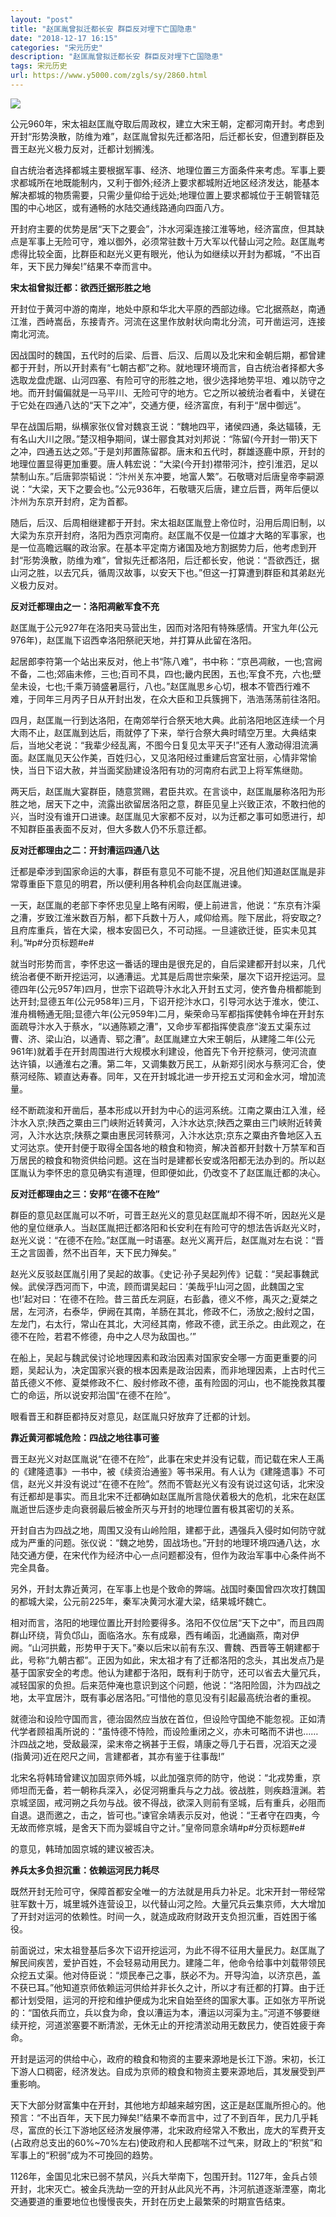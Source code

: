 ```yaml
---
layout: "post"
title: "赵匡胤曾拟迁都长安 群臣反对埋下亡国隐患"
date: "2018-12-17 16:15"
categories: "宋元历史"
description: "赵匡胤曾拟迁都长安 群臣反对埋下亡国隐患"
tags: 宋元历史
url: https://www.y5000.com/zgls/sy/2860.html
---
```






![](https://img.y5000.com/uploads/allimg/160709/4-160F9163234591.jpg)

公元960年，宋太祖赵匡胤夺取后周政权，建立大宋王朝，定都河南开封。考虑到开封“形势涣散，防维为难”，赵匡胤曾拟先迁都洛阳，后迁都长安，但遭到群臣及晋王赵光义极力反对，迁都计划搁浅。

自古统治者选择都城主要根据军事、经济、地理位置三方面条件来考虑。军事上要求都城所在地既能制内，又利于御外;经济上要求都城附近地区经济发达，能基本解决都城的物质需要，只需少量仰给于远处;地理位置上要求都城位于王朝管辖范围的中心地区，或有通畅的水陆交通线路通向四面八方。

开封府主要的优势是居“天下之要会”，汴水河渠连接江淮等地，经济富庶，但其缺点是军事上无险可守，难以御外，必须常驻数十万大军以代替山河之险。赵匡胤考虑得比较全面，比群臣和赵光义更有眼光，他认为如继续以开封为都城，“不出百年，天下民力殚矣!”结果不幸而言中。

**宋太祖曾拟迁都：欲西迁据形胜之地**

开封位于黄河中游的南岸，地处中原和华北大平原的西部边缘。它北据燕赵，南通江淮，西峙嵩岳，东接青齐。河流在这里作放射状向南北分流，可开凿运河，连接南北河流。

因战国时的魏国，五代时的后梁、后晋、后汉、后周以及北宋和金朝后期，都曾建都于开封，所以开封素有“七朝古都”之称。就地理环境而言，自古统治者择都大多选取龙盘虎踞、山河四塞、有险可守的形胜之地，很少选择地势平坦、难以防守之地。而开封偏偏就是一马平川、无险可守的地方。它之所以被统治者看中，关键在于它处在四通八达的“天下之冲”，交通方便，经济富庶，有利于“居中御远”。

早在战国后期，纵横家张仪曾对魏哀王说：“魏地四平，诸侯四通，条达辐辏，无有名山大川之限。”楚汉相争期间，谋士郦食其对刘邦说：“陈留(今开封一带)天下之冲，四通五达之郊。”于是刘邦置陈留郡。唐末和五代时，群雄逐鹿中原，开封的地理位置显得更加重要。唐人韩宏说：“大梁(今开封)襟带河汴，控引淮泗，足以禁制山东。”后唐郭崇韬说：“汴州关东冲要，地富人繁”。石敬瑭对后唐皇帝李嗣源说：“大梁，天下之要会也。”公元936年，石敬瑭灭后唐，建立后晋，两年后便以汴州为东京开封府，定为首都。

随后，后汉、后周相继建都于开封。宋太祖赵匡胤登上帝位时，沿用后周旧制，以大梁为东京开封府，洛阳为西京河南府。赵匡胤不仅是一位雄才大略的军事家，也是一位高瞻远瞩的政治家。在基本平定南方诸国及地方割据势力后，他考虑到开封“形势涣散，防维为难”，曾拟先迁都洛阳，后迁都长安，他说：“吾欲西迁，据山河之胜，以去冗兵，循周汉故事，以安天下也。”但这一打算遭到群臣和其弟赵光义极力反对。

**反对迁都理由之一：洛阳凋敝军食不充**

赵匡胤于公元927年在洛阳夹马营出生，因而对洛阳有特殊感情。开宝九年(公元976年)，赵匡胤下诏西幸洛阳祭祀天地，并打算从此留在洛阳。

起居郎李符第一个站出来反对，他上书“陈八难”，书中称：“京邑凋敝，一也;宫阙不备，二也;郊庙未修，三也;百司不具，四也;畿内民困，五也;军食不充，六也;壁垒未设，七也;千乘万骑盛暑扈行，八也。”赵匡胤思乡心切，根本不管西行难不难，于同年三月丙子日从开封出发，在众大臣和卫兵簇拥下，浩浩荡荡前往洛阳。

四月，赵匡胤一行到达洛阳，在南郊举行合祭天地大典。此前洛阳地区连续一个月大雨不止，赵匡胤到达后，雨就停了下来，举行合祭大典时晴空万里。大典结束后，当地父老说：“我辈少经乱离，不图今日复见太平天子!”还有人激动得泪流满面。赵匡胤见天公作美，百姓归心，又见洛阳经过重建后宫室壮丽，心情非常愉快，当日下诏大赦，并当面奖励建设洛阳有功的河南府右武卫上将军焦继勋。

两天后，赵匡胤大宴群臣，随意赏赐，君臣共欢。在言谈中，赵匡胤屡称洛阳为形胜之地，居天下之中，流露出欲留居洛阳之意，群臣见皇上兴致正浓，不敢扫他的兴，当时没有谁开口进谏。赵匡胤见大家都不反对，以为迁都之事可如愿进行，却不知群臣虽表面不反对，但大多数人仍不乐意迁都。

**反对迁都理由之二：开封漕运四通八达**

迁都是牵涉到国家命运的大事，群臣有意见不可能不提，况且他们知道赵匡胤是非常尊重臣下意见的明君，所以便利用各种机会向赵匡胤进谏。

一天，赵匡胤的老部下李怀忠见皇上略有闲暇，便上前进言，他说：“东京有汴渠之漕，岁致江淮米数百万斛，都下兵数十万人，咸仰给焉。陛下居此，将安取之?且府库重兵，皆在大梁，根本安固已久，不可动摇。一旦遽欲迁徙，臣实未见其利。”#p#分页标题#e#

就当时形势而言，李怀忠这一番话的理由是很充足的，自后梁建都开封以来，几代统治者便不断开挖运河，以通漕运。尤其是后周世宗柴荣，屡次下诏开挖运河。显德四年(公元957年)四月，世宗下诏疏导汴水北入开封五丈河，使齐鲁舟楫都能到达开封;显德五年(公元958年)三月，下诏开挖汴水口，引导河水达于淮水，使江、淮舟楫畅通无阻;显德六年(公元959年)二月，柴荣命马军都指挥使韩令坤在开封东面疏导汴水入于蔡水，“以通陈颖之漕”，又命步军都指挥使袁彦“浚五丈渠东过曹、济、梁山泊，以通青、郓之漕”。赵匡胤建立大宋王朝后，从建隆二年(公元961年)就着手在开封周围进行大规模水利建设，他首先下令开挖蔡河，使河流直达许镇，以通淮右之漕。第二年，又调集数万民工，从新郑引闵水与蔡河汇合，使蔡河经陈、颖直达寿春。同年，又在开封城北进一步开挖五丈河和金水河，增加流量。

经不断疏浚和开凿后，基本形成以开封为中心的运河系统。江南之粟由江入淮，经汴水入京;陕西之粟由三门峡附近转黄河，入汴水达京;陕西之粟由三门峡附近转黄河，入汴水达京;陕蔡之粟由惠民河转蔡河，入汴水达京;京东之粟由齐鲁地区入五丈河达京。使开封便于取得全国各地的粮食和物资，解决首都开封数十万禁军和百万居民的粮食和物资供给问题。这在当时是建都长安或洛阳都无法办到的。所以赵匡胤认为李怀忠的意见确实有道理，但即便如此，仍改变不了赵匡胤迁都的决心。

**反对迁都理由之三：安邦“在德不在险”**

群臣的意见赵匡胤可以不听，可晋王赵光义的意见赵匡胤却不得不听，因赵光义是他的皇位继承人。当赵匡胤把迁都洛阳和长安利在有险可守的想法告诉赵光义时，赵光义说：“在德不在险。”赵匡胤一时语塞。赵光义离开后，赵匡胤对左右说：“晋王之言固善，然不出百年，天下民力殚矣。”

赵光义反驳赵匡胤引用了吴起的故事。《史记·孙子吴起列传》记载：“吴起事魏武候。武侯浮西河而下，中流，顾而谓吴起曰：‘美哉乎!山河之固，此魏国之宝也!’起对曰：‘在德不在险。昔三苗氏左洞庭，右彭蠡，德义不修，禹灭之;夏桀之居，左河济，右泰华，伊阙在其南，羊肠在其北，修政不仁，汤放之;殷纣之国，左龙门，右太行，常山在其北，大河经其南，修政不德，武王杀之。由此观之，在德不在险，若君不修德，舟中之人尽为敌国也。’”

在船上，吴起与魏武侯讨论地理因素和政治因素对国家安全哪一方面更重要的问题，吴起认为，决定国家兴衰的根本因素是政治因素，而非地理因素，上古时代三苗氏德义不修、夏桀修政不仁、殷纣修政不德，虽有险固的河山，也不能挽救其覆亡的命运，所以说安邦治国“在德不在险”。

眼看晋王和群臣都持反对意见，赵匡胤只好放弃了迁都的计划。

**靠近黄河都城危险：四战之地往事可鉴**

晋王赵光义对赵匡胤说“在德不在险”，此事在宋史并没有记载，而记载在宋人王禹的《建隆遗事》一书中，被《续资治通鉴》等书采用。有人认为《建隆遗事》不可信，赵光义并没有说过“在德不在险”。然而不管赵光义有没有说过这句话，北宋没有迁都却是事实。而且北宋不迁都确如赵匡胤所言隐伏着极大的危机，北宋在赵匡胤逝世后逐步走向衰弱最后被金所灭与开封的地理位置有极其密切的关系。

开封自古为四战之地，周围又没有山岭险阻，建都于此，遇强兵入侵时如何防守就成为严重的问题。张仪说：“魏之地势，固战场也。”开封的地理环境四通八达，水陆交通方便，在宋代作为经济中心一点问题都没有，但作为政治军事中心条件尚不完全具备。

另外，开封太靠近黄河，在军事上也是个致命的弊端。战国时秦国曾四次攻打魏国的都城大梁，公元前225年，秦军决黄河水灌大梁，结果城坏魏亡。

相对而言，洛阳的地理位置比开封险要得多。洛阳不仅位居“天下之中”，而且四周群山环绕，背负邙山，面临洛水。东有成皋，西有崤函，北通幽燕，南对伊阙。“山河拱戴，形势甲于天下。”秦以后宋以前有东汉、曹魏、西晋等王朝建都于此，号称“九朝古都”。正因为如此，宋太祖才有了迁都洛阳的念头，其出发点乃是基于国家安全的考虑。他认为建都于洛阳，既有利于防守，还可以省去大量冗兵，减轻国家的负担。后来范仲淹也意识到这个问题，他说：“洛阳险固，汴为四战之地，太平宜居汴，既有事必居洛阳。”可惜他的意见没有引起最高统治者的重视。

就德治和设险守国而言，德治固然应当放在首位，但设险守国绝不能忽视。正如清代学者顾祖禹所说的：“虽恃德不恃险，而设险重闭之义，亦未可略而不讲也……汴四战之地，受敌最深，梁末帝之祸甚于王假，靖康之辱几于石晋，况滔天之浸(指黄河)近在咫尺之间，言建都者，其亦有鉴于往事哉!”

北宋名将韩琦曾建议加固京师外城，以此加强京师的防守，他说：“北戎势重，京师坦而无备，若一朝称兵深入，必促河朔重兵与之力战。彼战胜，则疾趋澶渊。若京城坚固，戒河朔之兵勿与战。彼不得战，欲深入则前有坚城，后有重兵，必阻而自退。退而邀之，击之，皆可也。”谏官余靖表示反对，他说：“王者守在四夷，今无故而修京城，是舍天下而为婴城自守之计。”皇帝同意余靖#p#分页标题#e#

的意见，韩琦加固京城的建议被否决。

**养兵太多负担沉重：依赖运河民力耗尽**

既然开封无险可守，保障首都安全唯一的方法就是用兵力补足。北宋开封一带经常驻军数十万，城里城外连营设卫，以代替山河之险。大量冗兵云集京师，大大增加了开封对运河的依赖性。时间一久，就造成政府财政开支负担沉重，百姓困于徭役。

前面说过，宋太祖登基后多次下诏开挖运河，为此不得不征用大量民力。赵匡胤了解民间疾苦，爱护百姓，不会轻易动用民力。建隆二年，他命令给事中刘载带领民众挖五丈渠。他对侍臣说：“烦民奉己之事，朕必不为。开导沟洫，以济京邑，盖不获已耳。”他知道京师依赖运河供给并非长久之计，所以才有迁都的打算。由于迁都计划受阻，运河的开挖和维护便成为北宋自始至终的国家大事。正如张方平所说的：“国依兵而立，兵以食为命，食以漕运为本，漕运以河渠为主。”河道不够要继续开挖，河道淤塞要不断清淤，无休无止的开挖清淤动用无数民力，使百姓疲于奔命。

开封是运河的供给中心，政府的粮食和物资的主要来源地是长江下游。宋初，长江下游人口稠密，经济发达。自成为京师的粮食和物资主要来源地后，其发展受到严重影响。

天下大部分财富集中在开封，其他地方却越来越穷困，这正是赵匡胤所担心的。他预言：“不出百年，天下民力殚矣!”结果不幸而言中，过了不到百年，民力几乎耗尽，富庶的长江下游地区经济发展停滞，北宋政府经常入不敷出，庞大的军费开支(占政府总支出的60%~70%左右)使政府和人民都喘不过气来，财政上的“积贫”和军事上的“积弱”成为不可挽回的趋势。

1126年，金国见北宋已弱不禁风，兴兵大举南下，包围开封。1127年，金兵占领开封，北宋灭亡。被金兵洗劫一空的开封从此风光不再，汴河航道逐渐湮塞，南北交通要道的重要地位也慢慢丧失，开封在历史上最繁荣的时期宣告结束。
